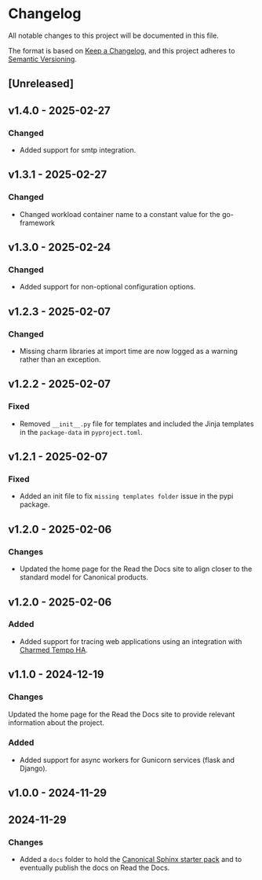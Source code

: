 # Changelog

All notable changes to this project will be documented in this file.

The format is based on [Keep a Changelog](https://keepachangelog.com/en/1.1.0/),
and this project adheres to [Semantic Versioning](https://semver.org/spec/v2.0.0.html).

## [Unreleased]

## v1.4.0 - 2025-02-27

### Changed

* Added support for smtp integration.

## v1.3.1 - 2025-02-27

### Changed

* Changed workload container name to a constant value for the go-framework

## v1.3.0 - 2025-02-24

### Changed

* Added support for non-optional configuration options.

## v1.2.3 - 2025-02-07

### Changed

* Missing charm libraries at import time are now logged as a warning rather than
  an exception.

## v1.2.2 - 2025-02-07

### Fixed

* Removed `__init__.py` file for templates and included the Jinja templates in the
  `package-data` in `pyproject.toml`.

## v1.2.1 - 2025-02-07

### Fixed

* Added an init file to fix `missing templates folder` issue in the pypi package.

## v1.2.0 - 2025-02-06

### Changes

* Updated the home page for the Read the Docs site to align closer to the
  standard model for Canonical products.

## v1.2.0 - 2025-02-06

### Added

* Added support for tracing web applications using an integration with
  [Charmed Tempo HA](https://charmhub.io/topics/charmed-tempo-ha).

## v1.1.0 - 2024-12-19

### Changes

Updated the home page for the Read the Docs site to provide relevant information
about the project.

### Added

* Added support for async workers for Gunicorn services (flask and Django).

## v1.0.0 - 2024-11-29

## 2024-11-29

### Changes

* Added a `docs` folder to hold the
  [Canonical Sphinx starter pack](https://github.com/canonical/sphinx-docs-starter-pack)
  and to eventually publish the docs on Read the Docs.

